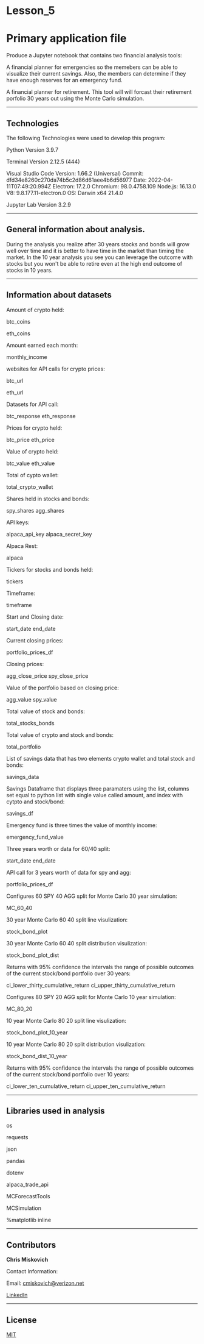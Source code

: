 # Lesson_5

# Primary application file

Produce a Jupyter notebook that contains two financial analysis tools:

A financial planner for emergencies so the memebers can be able to visualize their current savings. Also, the members can determine if they have enough reserves for an emergency fund.

A financial planner for retirement.  This tool will will forcast their retirement porfolio 30 years out using the Monte Carlo simulation.



---

## Technologies

The following Technologies were used to develop this program:

Python 
    Version 3.9.7

Terminal
    Version 2.12.5 (444)

Visual Studio Code
    Version: 1.66.2 (Universal)
    Commit: dfd34e8260c270da74b5c2d86d61aee4b6d56977
    Date: 2022-04-11T07:49:20.994Z
    Electron: 17.2.0
    Chromium: 98.0.4758.109
    Node.js: 16.13.0
    V8: 9.8.177.11-electron.0
    OS: Darwin x64 21.4.0
    
Jupyter Lab 
    Version 3.2.9

---

## General information about analysis.

During the analysis you realize after 30 years stocks and bonds will grow well over time and it is better to have time in the market than timing the market.  In the 10 year analysis you see you can leverage the outcome with stocks but you won't be able to retire even at the high end outcome of stocks in 10 years.

---

## Information about datasets

Amount of crypto held:

btc_coins 

eth_coins

Amount earned each month:

monthly_income

websites for API calls for crypto prices:

btc_url

eth_url

Datasets for API call:

btc_response
eth_response

Prices for crypto held:

btc_price
eth_price

Value of crypto held:

btc_value
eth_value

Total of cypto wallet:

total_crypto_wallet

Shares held in stocks and bonds:

spy_shares 
agg_shares 

API keys:

alpaca_api_key 
alpaca_secret_key 

Alpaca Rest:

alpaca

Tickers for stocks and bonds held:

tickers

Timeframe:

timeframe

Start and Closing date:

start_date 
end_date 

Current closing prices:

portfolio_prices_df

Closing prices:

agg_close_price
spy_close_price

Value of the portfolio based on closing price:

agg_value
spy_value

Total value of stock and bonds:

total_stocks_bonds

Total value of crypto and stock and bonds:

total_portfolio

List of savings data that has two elements crypto wallet and total stock and bonds:

savings_data

Savings Dataframe that displays three paramaters using the list, columns set equal to python list with single value called amount, and index with cytpto and stock/bond:

savings_df

Emergency fund is three times the value of monthly income:

emergency_fund_value


Three years worth or data for 60/40 split:

start_date 
end_date 

API call for 3 years worth of data for spy and agg:

portfolio_prices_df

Configures 60 SPY 40 AGG split for Monte Carlo  30 year simulation:

MC_60_40

30 year Monte Carlo 60 40 split line visulization:

stock_bond_plot

30 year Monte Carlo 60 40 split distribution visulization:

stock_bond_plot_dist

Returns with 95% confidence the intervals the range of possible outcomes of the current stock/bond portfolio over 30 years:

ci_lower_thirty_cumulative_return 
ci_upper_thirty_cumulative_return

Configures 80 SPY 20 AGG split for Monte Carlo 10 year simulation:

MC_80_20

10 year Monte Carlo 80 20 split line visulization:

stock_bond_plot_10_year

10 year Monte Carlo 80 20 split distribution visulization:

stock_bond_dist_10_year

Returns with 95% confidence the intervals the range of possible outcomes of the current stock/bond portfolio over 10 years:

ci_lower_ten_cumulative_return 
ci_upper_ten_cumulative_return



---

## Libraries used in analysis

os

requests

json

pandas

dotenv

alpaca_trade_api

MCForecastTools

MCSimulation

%matplotlib inline


---

## Contributors


**Chris Miskovich**

Contact Information:

Email: cmiskovich@verizon.net

[LinkedIn](https://www.linkedin.com/in/christopher-miskovich-9a61b0234/) 

---

## License

[MIT](/MITlicense.md)
